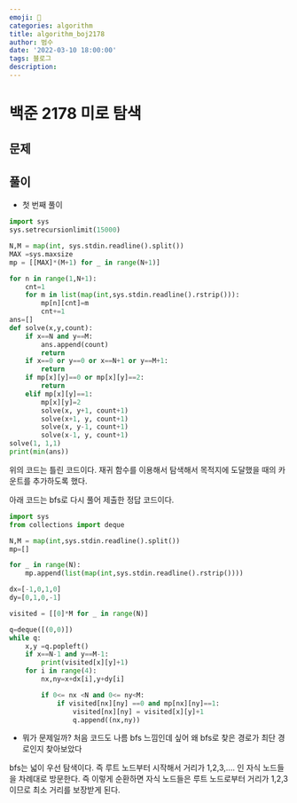 ```yaml
---
emoji: 🏃
categories: algorithm
title: algorithm_boj2178
author: 범수
date: '2022-03-10 18:00:00'
tags: 블로그
description:
---
```

<!-- 
튜토리얼, 하우 투 가이드, 설명 ,레퍼런스 
https://documentation.divio.com/tutorials/
-->

# 백준 2178 미로 탐색

## 문제

## 풀이

* 첫 번째 풀이

```python
import sys
sys.setrecursionlimit(15000)

N,M = map(int, sys.stdin.readline().split())
MAX =sys.maxsize
mp = [[MAX]*(M+1) for _ in range(N+1)]

for n in range(1,N+1):
    cnt=1
    for m in list(map(int,sys.stdin.readline().rstrip())):
        mp[n][cnt]=m
        cnt+=1
ans=[]
def solve(x,y,count):
    if x==N and y==M:
        ans.append(count)
        return
    if x==0 or y==0 or x==N+1 or y==M+1:
        return
    if mp[x][y]==0 or mp[x][y]==2:
        return
    elif mp[x][y]==1:
        mp[x][y]=2
        solve(x, y+1, count+1)
        solve(x+1, y, count+1)
        solve(x, y-1, count+1)
        solve(x-1, y, count+1)
solve(1, 1,1)
print(min(ans))
```

위의 코드는 틀린 코드이다. 재귀 함수를 이용해서 탐색해서 목적지에 도달했을 때의 카운트를 추가하도록 했다.

아래 코드는 bfs로 다시 풀어 제출한 정답 코드이다.

```python
import sys
from collections import deque

N,M = map(int,sys.stdin.readline().split())
mp=[]

for _ in range(N):
    mp.append(list(map(int,sys.stdin.readline().rstrip())))

dx=[-1,0,1,0]
dy=[0,1,0,-1]

visited = [[0]*M for _ in range(N)]

q=deque([(0,0)])
while q:
    x,y =q.popleft()
    if x==N-1 and y==M-1:
        print(visited[x][y]+1)
    for i in range(4):
        nx,ny=x+dx[i],y+dy[i]

        if 0<= nx <N and 0<= ny<M:
            if visited[nx][ny] ==0 and mp[nx][ny]==1:
                visited[nx][ny] = visited[x][y]+1
                q.append((nx,ny))
```

* 뭐가 문제일까? 처음 코드도 나름 bfs 느낌인데 싶어 왜 bfs로 찾은 경로가 최단 경로인지 찾아보았다

bfs는 넓이 우선 탐색이다. 즉 루트 노드부터 시작해서 거리가 1,2,3,.... 인 자식 노드들을 차례대로 방문한다.
즉 이렇게 순환하면 자식 노드들은 루트 노드로부터 거리가 1,2,3 이므로 최소 거리를 보장받게 된다.